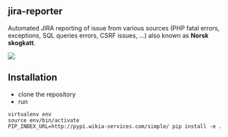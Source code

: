 jira-reporter
-------------

Automated JIRA reporting of issue from various sources (PHP fatal errors, exceptions, SQL queries errors, CSRF issues, ...) also known as **Norsk skogkatt**.

![](http://fashionablygeek.com/wp-content/uploads/2014/11/kitty-cat-viking-hat-04.jpg)

## Installation

* clone the repository
* run

```
virtualenv env
source env/bin/activate
PIP_INDEX_URL=http://pypi.wikia-services.com/simple/ pip install -e .
```
